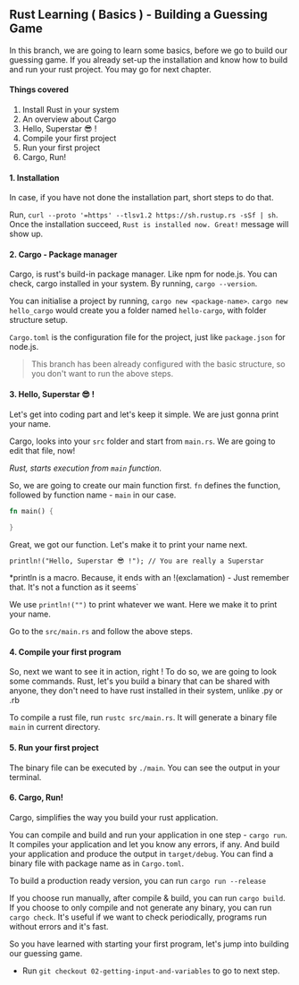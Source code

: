 ## Rust Learning ( Basics ) - Building a Guessing Game

In this branch, we are going to learn some basics, before we go to build our guessing game. If you already set-up the installation and know how to build and run your rust project. You may go for next chapter.

#### Things covered 
1. Install Rust in your system
2. An overview about Cargo 
3. Hello, Superstar 😎 !
4. Compile your first project
5. Run your first project
6. Cargo, Run!

#### 1. Installation

In case, if you have not done the installation part, short steps to do that.

Run, `curl --proto '=https' --tlsv1.2 https://sh.rustup.rs -sSf | sh`. Once the installation succeed, `Rust is installed now. Great!` message will show up.

#### 2. Cargo - Package manager

Cargo, is rust's build-in package manager. Like npm for node.js. You can check, cargo installed in your system. By running, `cargo --version`.

You can initialise a project by running, `cargo new <package-name>`. `cargo new hello_cargo` would create you a folder named `hello-cargo`, with folder structure setup.

`Cargo.toml` is the configuration file for the project, just like `package.json` for node.js.

> This branch has been already configured with the basic structure, so you don't want to run the above steps.

#### 3. Hello, Superstar 😎 !

Let's get into coding part and let's keep it simple. We are just gonna print your name.

Cargo, looks into your `src` folder and start from `main.rs`. We are going to edit that file, now!

*Rust, starts execution from `main` function.*

So, we are going to create our main function first. `fn` defines the function, followed by function name - `main` in our case.

```rust
fn main() {
    
}
```

Great, we got our function. Let's make it to print your name next.

`println!("Hello, Superstar 😎 !"); // You are really a Superstar`

*println is a macro. Because, it ends with an !(exclamation) - Just remember that. It's not a function as it seems`

We use `println!("")` to print whatever we want. Here we make it to print your name. 

Go to the `src/main.rs` and follow the above steps.

#### 4. Compile your first program

So, next we want to see it in action, right ! To do so, we are going to look some commands. Rust, let's you build a binary that can be shared with anyone, they don't need to have rust installed in their system, unlike .py or .rb

To compile a rust file, run `rustc src/main.rs`. It will generate a binary file `main` in current directory.

#### 5. Run your first project

The binary file can be executed by `./main`. You can see the output in your terminal.

#### 6. Cargo, Run!

Cargo, simplifies the way you build your rust application.

You can compile and build and run your application in one step - `cargo run`. It compiles your application and let you know any errors, if any. And build your application and produce the output in `target/debug`. You can find a binary file with package name as in `Cargo.toml`.

To build a production ready version, you can run `cargo run --release`

If you choose run manually, after compile & build, you can run `cargo build`.
If you choose to only compile and not generate any binary, you can run `cargo check`. It's useful if we want to check periodically, programs run without errors and it's fast.


So you have learned with starting your first program, let's jump into building our guessing game.

* Run `git checkout 02-getting-input-and-variables` to go to next step.
